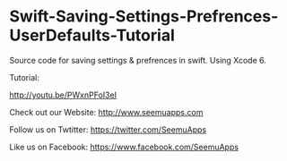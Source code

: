 Swift-Saving-Settings-Prefrences-UserDefaults-Tutorial
======================================================

Source code for saving settings & prefrences in swift. Using Xcode 6.

Tutorial:

http://youtu.be/PWxnPFoI3eI 

Check out our Website: http://www.seemuapps.com

Follow us on Twtitter: https://twitter.com/SeemuApps

Like us on Facebook: https://www.facebook.com/SeemuApps
